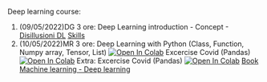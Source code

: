 Deep learning course:

1. (09/05/2022)DG 3 ore:  Deep Learning introduction - Concept -[Disillusioni DL](material/Disillusione_DL.pdf) [Skills](material/Skills.pdf)
2. (10/05/2022)MR 3 ore:  Deep Learning with Python (Class, Function, Numpy array, Tensor, List)
[![Open In Colab](https://colab.research.google.com/assets/colab-badge.svg)](https://colab.research.google.com/github/visiont3lab/deep-learning-course/blob/main/colab/Python_Recap.ipynb)  Excercise Covid (Pandas) [![Open In Colab](https://colab.research.google.com/assets/colab-badge.svg)](https://colab.research.google.com/github/visiont3lab/deep-learning-course/blob/main/colab/ExcercisePlotlyPandas.ipynb) 
Extra: Excercise Covid (Pandas) [![Open In Colab](https://colab.research.google.com/assets/colab-badge.svg)](https://colab.research.google.com/github/visiont3lab/deep-learning-course/blob/main/colab/ExcercisePythonCovid.ipynb)  [Book Machine learning - Deep learning](https://visiont3lab.github.io/tecnologie_data_science/docs/introduzione_generale.html)
